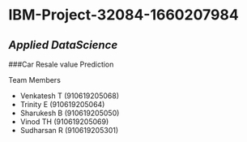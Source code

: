 # IBM-Project-32084-1660207984
## _Applied DataScience_
###Car Resale value Prediction

Team Members
- Venkatesh T (910619205068)
- Trinity E (910619205064)
- Sharukesh B (910619205050)
- Vinod TH (910619205069)
- Sudharsan R (910619205301)
